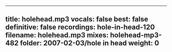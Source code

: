 
---
title: holehead.mp3
vocals: false
best: false
definitive: false
recordings: hole-in-head-120
filename: holehead.mp3
mixes: holehead-mp3-482
folder: 2007-02-03/hole in head
weight: 0
---
